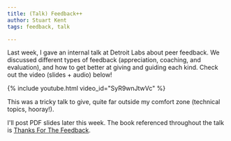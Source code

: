 ```yaml
---
title: (Talk) Feedback++
author: Stuart Kent
tags: feedback, talk

---
```


Last week, I gave an internal talk at Detroit Labs about peer feedback. We discussed different types of feedback (appreciation, coaching, and evaluation), and how to get better at giving and guiding each kind. Check out the video (slides + audio) below!

{% include youtube.html video_id="SyR9wnJtwVc" %}

<!--more-->

This was a tricky talk to give, quite far outside my comfort zone (technical topics, hooray!).

I'll post PDF slides later this week. The book referenced throughout the talk is [Thanks For The Feedback](http://www.amazon.com/Thanks-Feedback-Science-Receiving-Well/dp/0670014664).
